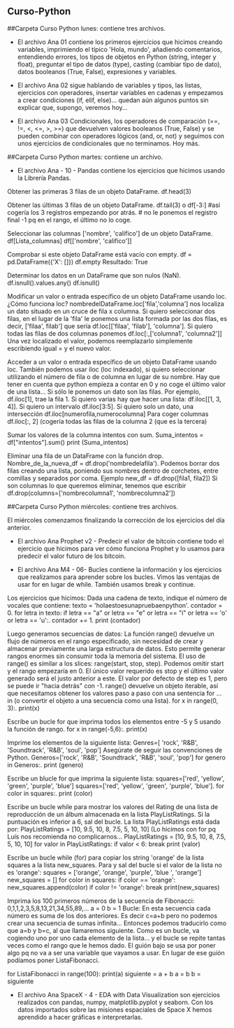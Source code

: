 ## Curso-Python
##Carpeta Curso Python lunes: contiene tres archivos.

- El archivo Ana 01 contiene los primeros ejercicios que hicimos creando variables, imprimiendo el típico 'Hola, mundo', 
añadiendo comentarios, entendiendo errores, los tipos de objetos en Python (string, integer y float), preguntar el tipo de datos (type),
casting (cambiar tipo de dato), datos booleanos (True, False), expresiones y variables.

- El archivo Ana 02 sigue hablando de variables y tipos, las listas, ejercicios con operadores, insertar variables en cadenas
y empezamos a crear condiciones (if, elif, else)... quedan aún algunos puntos sin explicar que, supongo, veremos hoy...

- El archivo Ana 03 Condicionales, los operadores de comparación (==, !=, <, <=, >, >=) que devuelven valores booleanos (True, False)
y se pueden combinar con operadores lógicos (and, or, not) y seguimos con unos ejercicios de condicionales que no terminamos. Hoy más.

##Carpeta Curso Python martes: contiene un archivo.

- El archivo Ana - 10 - Pandas contiene los ejercicios que hicimos usando la Librería Pandas.

Obtener las primeras 3 filas de un objeto DataFrame. df.head(3)

Obtener las últimas 3 filas de un objeto DataFrame. df.tail(3) o df[-3:] #así cogería los 3 registros empezando por atrás. # no le ponemos el registro final -1 pq en el rango, el último no lo coge.

Seleccionar las columnas ['nombre', 'califico'] de un objeto DataFrame. df[Lista_columnas] df[['nombre', 'califico']]

Comprobar si este objeto DataFrame está vacío con empty. df = pd.DataFrame({'X': []}) df.empty Resultado: True

Determinar los datos en un DataFrame que son nulos (NaN). df.isnull().values.any() df.isnull()

Modificar un valor o entrada específico de un objeto DataFrame usando loc. ¿Cómo funciona loc? nombredelDataFrame.loc['fila','columna'] nos localiza un dato situado en un cruce de fila x columna. Si quiero seleccionar dos filas, en el lugar de la 'fila' le ponemos una lista formada por las dos filas, es decir, ['filaa', filab'] que sería df.loc[['filaa', 'filab'], 'columna']. Si quiero todas las filas de dos columnas ponemos df.loc[:,['columna1', 'columna2']] Una vez localizado el valor, podemos reemplazarlo simplemente escribiendo igual = y el nuevo valor.

Acceder a un valor o entrada específico de un objeto DataFrame usando loc. También podemos usar iloc (loc indexado), si quiero seleccionar utilizando el número de fila o de columna en lugar de su nombre. Hay que tener en cuenta que python empieza a contar en 0 y no coge el último valor de una lista... Si sólo le ponemos un dato son las filas. Por ejemplo, df.iloc[1], trae la fila 1. Si quiero varias hay que hacer una lista: df.iloc[[1, 3, 4]]. Si quiero un intervalo df.iloc[3:5]. Si quiero solo un dato, una intersección df.iloc[numerofila,numerocolumna] Para coger columnas df.iloc[:, 2] (cogería todas las filas de la columna 2 (que es la tercera)

Sumar los valores de la columna intentos con sum. Suma_intentos = df["intentos"].sum() print (Suma_intentos)

Eliminar una fila de un DataFrame con la función drop. Nombre_de_la_nueva_df = df.drop('nombredelafila'). Podemos borrar dos filas creando una lista, poniendo sus nombres dentro de corchetes, entre comillas y separados por coma. Ejemplo new_df = df.drop([fila1, fila2]) Si son columnas lo que queremos eliminar, tenemos que escribir df.drop(columns=['nombrecolumna1', 'nombrecolumna2'])

##Carpeta Curso Python miércoles: contiene tres archivos.

El miércoles comenzamos finalizando la corrección de los ejercicios del día anterior.

- El archivo Ana Prophet v2 - Predecir el valor de bitcoin contiene todo el ejercicio que hicimos para ver cómo funciona Prophet y lo usamos para predecir el valor futuro de los bitcoin.

- El archivo Ana M4 - 06- Bucles contiene la información y los ejercicios que realizamos para aprender sobre los bucles. Vimos las ventajas de usar for en lugar de while. También usamos break y continue.

Los ejercicios que hicimos: Dada una cadena de texto, indique el número de vocales que contiene: texto = 'holaestoesunapruebaenpython'. contador = 0. for letra in texto:
  if letra == "a" or letra  == "e" or letra == "i" or letra == 'o' or letra == 'u':. contador += 1. print (contador)
  
Luego generamos secuencias de datos: La función range() devuelve un flujo de números en el rango especificado, sin necesidad de crear y almacenar previamente una larga estructura de datos. Esto permite generar rangos enormes sin consumir toda la memoria del sistema. El uso de range() es similar a los slices: range(start, stop, step). Podemos omitir start y el rango empezaría en 0. El único valor requerido es stop y el último valor generado será el justo anterior a este. El valor por defecto de step es 1, pero se puede ir "hacia detrás" con -1. range() devuelve un objeto iterable, así que necesitamos obtener los valores paso a paso con una sentencia for ... in (o convertir el objeto a una secuencia como una lista). for x in range(0, 3):. print(x)

Escribe un bucle for que imprima todos los elementos entre -5 y 5 usando la función de rango. for x in range(-5,6):. print(x)

Imprime los elementos de la siguiente lista: Genres=[ 'rock', 'R&B', 'Soundtrack', 'R&B', 'soul', 'pop'] Asegúrate de seguir las convenciones de Python. Generos=['rock', 'R&B', 'Soundtrack', 'R&B', 'soul', 'pop']
for genero in Generos:. print (genero)

Escribe un blucle for que imprima la siguiente lista: squares=['red', 'yellow', 'green', 'purple', 'blue'] squares=['red', 'yellow', 'green', 'purple', 'blue']. for color in squares:. print (color)

Escribe un bucle while para mostrar los valores del Rating de una lista de reproducción de un álbum almacenada en la lista PlayListRatings. Si la puntuación es inferior a 6, sal del bucle. La lista PlayListRatings está dada por: PlayListRatings = [10, 9.5, 10, 8, 7.5, 5, 10, 10] (Lo hicimos con for pq Luís nos recomienda no complicarnos...
PlayListRatings = [10, 9.5, 10, 8, 7.5, 5, 10, 10]
for valor in PlayListRatings:
  if valor < 6:
    break
  print (valor)
  
Escribe un bucle while (for) para copiar los string 'orange' de la lista squares a la lista new_squares. Para y sal del bucle si el valor de la lista no es 'orange':
squares = ['orange', 'orange', 'purple', 'blue ', 'orange']
new_squares = []
for color in squares:
  if color == 'orange':
    new_squares.append(color)
  if color != 'orange':
    break
print(new_squares)

Imprima los 100 primeros números de la secuencia de Fibonacci:  0,1,1,2,3,5,8,13,21,34,55,89,…
a = 0
b = 1
Bucle: En esta secuencia cada número es suma de los dos anteriores. Es decir c=a+b pero no podemos crear una secuencia de sumas infinita... Entonces podemos traducirlo como que a=b y b=c, al que llamaremos siguiente. Como es un bucle, va cogiendo uno por uno cada elemento de la lista... y el bucle se repite tantas veces como el rango que le hemos dado. El guión bajo se usa por poner algo pq no va a ser una variable que vayamos a usar. En lugar de ese guión podíamos poner ListaFibonacci.

for ListaFibonacci in range(100):
  print(a)
  siguiente = a + b
  a = b
  b = siguiente

- El archivo Ana SpaceX - 4 - EDA with Data Visualization son ejercicios realizados con pandas, numpy, matplotlib.pyplot y seaborn.
Con los datos importados sobre las misiones espaciales de Space X hemos aprendido a hacer gráficas e interpretarlas.
